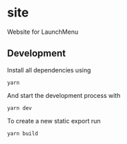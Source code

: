 # site

Website for LaunchMenu

## Development

Install all dependencies using

```
yarn
```

And start the development process with

```
yarn dev
```

To create a new static export run

```
yarn build
```
